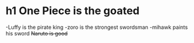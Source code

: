 # h1 One Piece is the goated
-Luffy is the pirate king -zoro is the strongest swordsman -mihawk paints his sword
~~Naruto is good~~
